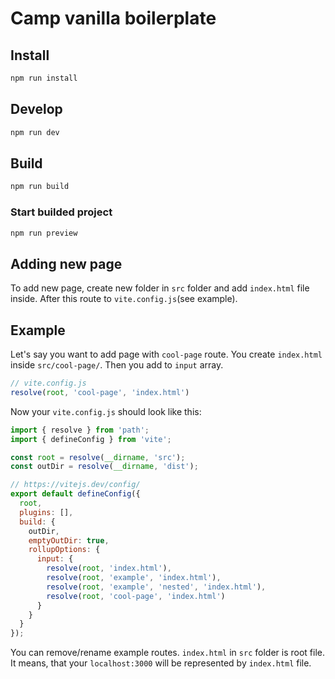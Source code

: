 # Camp vanilla boilerplate

## Install

```bash
npm run install
```

## Develop

```bash
npm run dev
```

## Build

```bash
npm run build
```

### Start builded project

```bash
npm run preview
```

## Adding new page

To add new page, create new folder in `src` folder and add `index.html` file inside.
After this route to `vite.config.js`(see example).

## Example

Let's say you want to add page with `cool-page` route. You create `index.html` inside  `src/cool-page/`.
Then you add to `input` array.

```js
// vite.config.js
resolve(root, 'cool-page', 'index.html')
```

Now your `vite.config.js` should look like this:

```js
import { resolve } from 'path';
import { defineConfig } from 'vite';

const root = resolve(__dirname, 'src');
const outDir = resolve(__dirname, 'dist');

// https://vitejs.dev/config/
export default defineConfig({
  root,
  plugins: [],
  build: {
    outDir,
    emptyOutDir: true,
    rollupOptions: {
      input: {
        resolve(root, 'index.html'),
        resolve(root, 'example', 'index.html'),
        resolve(root, 'example', 'nested', 'index.html'),
        resolve(root, 'cool-page', 'index.html')
      }
    }
  }
});
```

You can remove/rename example routes. `index.html` in `src` folder is root file. It means, that your `localhost:3000` will be represented by `index.html` file.
